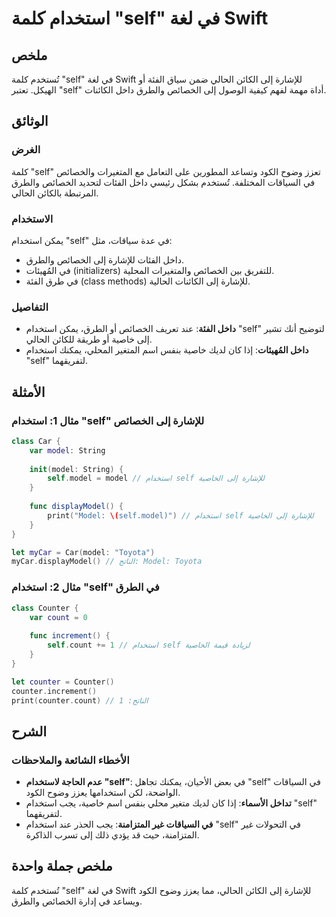 <!--
Meta Description: # استخدام كلمة "self" في لغة Swift ## ملخص تُستخدم كلمة "self" في لغة Swift للإشارة إلى الكائن الحالي ضمن سياق الفئة أو الهيكل. تعتبر "self" أداة مهمة...
Meta Keywords: self, استخدام, إلى, model, للإشارة
-->

# استخدام كلمة "self" في لغة Swift

## ملخص
تُستخدم كلمة "self" في لغة Swift للإشارة إلى الكائن الحالي ضمن سياق الفئة أو الهيكل. تعتبر "self" أداة مهمة لفهم كيفية الوصول إلى الخصائص والطرق داخل الكائنات.

## الوثائق
### الغرض
كلمة "self" تعزز وضوح الكود وتساعد المطورين على التعامل مع المتغيرات والخصائص في السياقات المختلفة. تُستخدم بشكل رئيسي داخل الفئات لتحديد الخصائص والطرق المرتبطة بالكائن الحالي.

### الاستخدام
يمكن استخدام "self" في عدة سياقات، مثل:
- داخل الفئات للإشارة إلى الخصائص والطرق.
- في المُهيئات (initializers) للتفريق بين الخصائص والمتغيرات المحلية.
- في طرق الفئة (class methods) للإشارة إلى الكائنات الحالية.

### التفاصيل
- **داخل الفئة**: عند تعريف الخصائص أو الطرق، يمكن استخدام "self" لتوضيح أنك تشير إلى خاصية أو طريقة للكائن الحالي.
- **داخل المُهيئات**: إذا كان لديك خاصية بنفس اسم المتغير المحلي، يمكنك استخدام "self" لتفريقهما.
  
## الأمثلة
### مثال 1: استخدام "self" للإشارة إلى الخصائص
```swift
class Car {
    var model: String
    
    init(model: String) {
        self.model = model // استخدام self للإشارة إلى الخاصية
    }
    
    func displayModel() {
        print("Model: \(self.model)") // استخدام self للإشارة إلى الخاصية
    }
}

let myCar = Car(model: "Toyota")
myCar.displayModel() // الناتج: Model: Toyota
```

### مثال 2: استخدام "self" في الطرق
```swift
class Counter {
    var count = 0
    
    func increment() {
        self.count += 1 // استخدام self لزيادة قيمة الخاصية
    }
}

let counter = Counter()
counter.increment()
print(counter.count) // الناتج: 1
```

## الشرح
### الأخطاء الشائعة والملاحظات
- **عدم الحاجة لاستخدام "self"**: في بعض الأحيان، يمكنك تجاهل "self" في السياقات الواضحة، لكن استخدامها يعزز وضوح الكود.
- **تداخل الأسماء**: إذا كان لديك متغير محلي بنفس اسم خاصية، يجب استخدام "self" لتفريقهما.
- **في السياقات غير المتزامنة**: يجب الحذر عند استخدام "self" في التحولات غير المتزامنة، حيث قد يؤدي ذلك إلى تسرب الذاكرة.

## ملخص جملة واحدة
تُستخدم كلمة "self" في لغة Swift للإشارة إلى الكائن الحالي، مما يعزز وضوح الكود ويساعد في إدارة الخصائص والطرق.